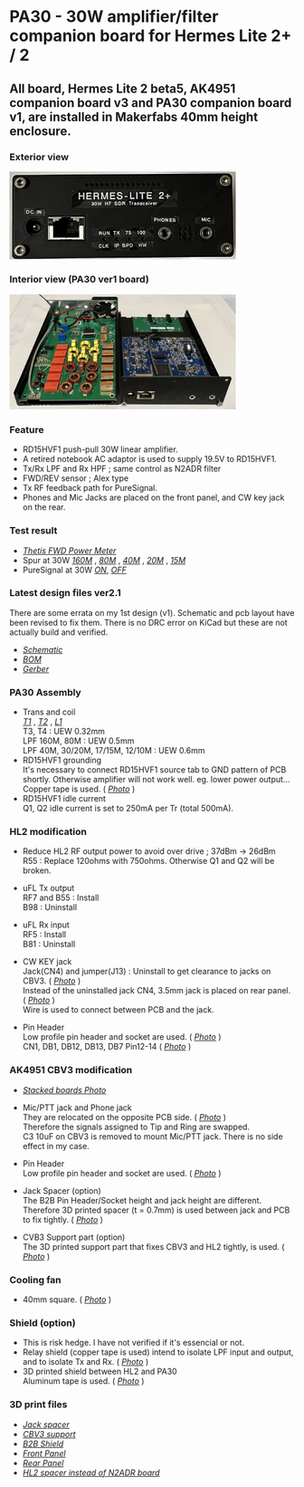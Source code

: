 # PA30 - 30W amplifier/filter companion board for Hermes Lite 2+ / 2

## All board, Hermes Lite 2 beta5, AK4951 companion board v3 and PA30 companion board v1, are installed in Makerfabs 40mm height enclosure.

### Exterior view
<img src="Doc/Assemble/HL2plus_and_PA30_front.jpg" width="400px">

### Interior view (PA30 ver1 board)
<img src="Doc/Assemble/HL2plus_and_PA30W.jpg" width="400px">  

### Feature
- RD15HVF1 push-pull 30W linear amplifier.
- A retired notebook AC adaptor is used to supply 19.5V to RD15HVF1.
- Tx/Rx LPF and Rx HPF ; same control as N2ADR filter
- FWD/REV sensor ; Alex type
- Tx RF feedback path for PureSignal.
- Phones and Mic Jacks are placed on the front panel, and CW key jack on the rear.

### Test result
- [_Thetis FWD Power Meter_](Doc/PowerMeter/Test_FwdMeter_40M_CW.jpg)
- Spur at 30W [_160M_](Doc/Spur/Spur_160M_30W.jpg) , [_80M_](Doc/Spur/Spur_80M_30W.jpg) , [_40M_](Doc/Spur/Spur_40M_30W.jpg) , [_20M_](Doc/Spur/Spur_20M_30W.jpg) , [_15M_](Doc/Spur/Spur_15M_30W.jpg)
- PureSignal at 30W [_ON_](Doc/PureSignal/IMD_40M_30W_PS-ON.jpg), [_OFF_](Doc/PureSignal/IMD_40M_30W_PS-OFF.jpg)


### Latest design files ver2.1
There are some errata on my 1st design (v1). Schematic and pcb layout have been revised to fix them. There is no DRC error on KiCad but these are not actually build and verified.
- [_Schematic_](Schematic/PA30_v2r1_schematic.pdf)
- [_BOM_](BOM/PA30_BOM.pdf)
- [_Gerber_](Gerber/PA30_v2r1.zip)

### PA30 Assembly
- Trans and coil  
    [_T1_](Doc/Assemble/T1_bifilar_12turns.jpg) , [_T2_](Doc/Assemble/T2_4turns_1turnx2.jpg) , [_L1_](Doc/Assemble/L1_1turn.jpg)  
    T3, T4 : UEW 0.32mm  
    LPF 160M, 80M : UEW 0.5mm  
    LPF 40M, 30/20M, 17/15M, 12/10M : UEW 0.6mm
- RD15HVF1 grounding  
    It's necessary to connect RD15HVF1 source tab to GND pattern of PCB  shortly. Otherwise amplifier will not work well. eg. lower power output... Copper tape is used. ( [_Photo_](Doc/Assemble/RD15Tab.jpg) )   
- RD15HVF1 idle current  
    Q1, Q2 idle current is set to 250mA per Tr (total 500mA).

### HL2 modification
- Reduce HL2 RF output power to avoid over drive ; 37dBm -> 26dBm  
    R55 : Replace 120ohms with 750ohms. Otherwise Q1 and Q2 will be broken.

- uFL Tx output  
    RF7 and B55 : Install  
    B98 : Uninstall

- uFL Rx input  
    RF5 : Install  
    B81 : Uninstall

- CW KEY jack  
    Jack(CN4) and jumper(J13) : Uninstall to get clearance to jacks on CBV3.  ( [_Photo_](Doc/Assemble/CN4_1.jpg) )   
    Instead of the uninstalled jack CN4, 3.5mm jack is placed on rear panel. ( [_Photo_](Doc/Assemble/CN4_2.jpg) )  
    Wire is used to connect between PCB and the jack.

- Pin Header  
    Low profile pin header and socket are used.   ( [_Photo_](Doc/Assemble/LowProfilePinHeader.jpg) )  
    CN1, DB1, DB12, DB13, DB7 Pin12-14 ( [_Photo_](Doc/Assemble/HL2_PinHeader.jpg) )

### AK4951 CBV3 modification  
- [_Stacked boards Photo_](Doc/Assemble/stacked_boards.jpg)
- Mic/PTT jack and Phone jack  
    They are relocated on the opposite PCB side. ( [_Photo_](Doc/Assemble/CBV3_1.jpg) )  
    Therefore the signals assigned to Tip and Ring are swapped.   
    C3 10uF on CBV3 is removed to mount Mic/PTT jack. There is no side effect in my case.

- Pin Header  
    Low profile pin header and socket are used.   ( [_Photo_](Doc/Assemble/LowProfilePinHeader.jpg) )  

- Jack Spacer (option)  
    The B2B Pin Header/Socket height and jack height are different.  
    Therefore 3D printed spacer (t = 0.7mm) is used between jack and PCB to fix tightly. ( [_Photo_](Doc/Assemble/CBV3_2.jpg) )  

- CVB3 Support part (option)  
    The 3D printed support part that fixes CBV3 and HL2 tightly, is used. ( [_Photo_](Doc/Assemble/CBV3_3.jpg) ) 

### Cooling fan
- 40mm square. ( [_Photo_](Doc/Assemble/fan.jpg) )

### Shield (option)  
- This is risk hedge.  I have not verified if it's essencial or not.
- Relay shield (copper tape is used) intend to isolate LPF input and output, and to isolate Tx  and Rx. ( [_Photo_](Doc/Assemble/relay_shield.jpg) )
- 3D printed shield between HL2 and PA30  
    Aluminum tape is used. ( [_Photo_](Doc/Assemble/B2B_shield.jpg) )

### 3D print files
- [_Jack spacer_](3D_Print/jack_3r5_spacer%20v3.stl)
- [_CBV3 support_](3D_Print/HL2_cbv3_support%20v1.stl)
- [_B2B Shield_](3D_Print/RF_shield%20v32.stl)
- [_Front Panel_](3D_Print/FrontPanel%20v1.stl)
- [_Rear Panel_](3D_Print/HL2_RearPanel2%20v4.stl)
- [_HL2 spacer instead of N2ADR board_](3D_Print/HL2_spacer3%20v5.stl)
